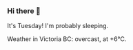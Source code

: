 ### Hi there :wave:

It's Tuesday! I'm probably sleeping.

Weather in Victoria BC: overcast, at +6°C.
